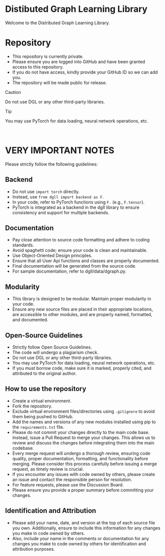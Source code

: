 # Distibuted Graph Learning Library
Welcome to the Distributed Graph Learning Library.

# Repository
- This repository is currently private.
- Please ensure you are logged into GitHub and have been granted access to this repository.
- If you do not have access, kindly provide your GitHub ID so we can add you.
- The repository will be made public for release.

> [!CAUTION]
> Do not use DGL or any other third-party libraries.

> [!TIP]
> You may use PyTorch for data loading, neural network operations, etc.

<br>

# VERY IMPORTANT NOTES
Please strictly follow the following guidelines:

## Backend
- Do not use `import torch` directly.
- Instead, use `from dgll import backend as F`.
- In your code, refer to PyTorch functions using `F.` (e.g., `F.tensor`).
- PyTorch is integrated as a backend in the dgll library to ensure consistency and support for multiple backends.

## Documentation
- Pay close attention to source code formatting and adhere to coding standards.
- Avoid spaghetti code; ensure your code is clean and maintainable.
- Use Object-Oriented Design principles.
- Ensure that all User Api functions and classes are properly documented.
- Final documentation will be generated from the source code.
- For sample documentation, refer to dgll/data/dgraph.py.

## Modularity
- This library is designed to be modular. Maintain proper modularity in your code.
- Ensure any new source files are placed in their appropriate locations, are accessible to other modules, and are properly named, formatted, and documented.

## Open-Source Guidelines
- Strictly follow Open Source Guidelines.
- The code will undergo a plagiarism check.
- Do not use DGL or any other third-party libraries.
- You may use PyTorch for data loading, neural network operations, etc.
- If you must borrow code, make sure it is marked, properly cited, and attributed to the original author.

## How to use the repository
- Create a virtual environment.
- Fork the repository.
- Exclude virtual environment files/directories using `.gitignore` to avoid them being pushed to GitHub.
- Add the names and versions of any new modules installed using pip to the `requirements.txt` file.
- Please do not commit your changes directly to the main code base. Instead, issue a Pull Request to merge your changes. This allows us to review and discuss the changes before integrating them into the main codebase.
- Every merge request will undergo a thorough review, ensuring code quality, proper documentation, formatting, and functionality before merging. Please consider this process carefully before issuing a merge request, as timely review is crucial.
- If you encounter any issues with code owned by others, please create an issue and contact the responsible person for resolution.
- For feature requests, please use the Discussion Board.
- Please ensure you provide a proper summary before committing your changes.

## Identification and Attribution
- Please add your name, date, and version at the top of each source file you own. Additionally, ensure to include this information for any changes you make in code owned by others.
- Also, include your name in the comments or documentation for any changes you make to code owned by others for identification and attribution purposes.